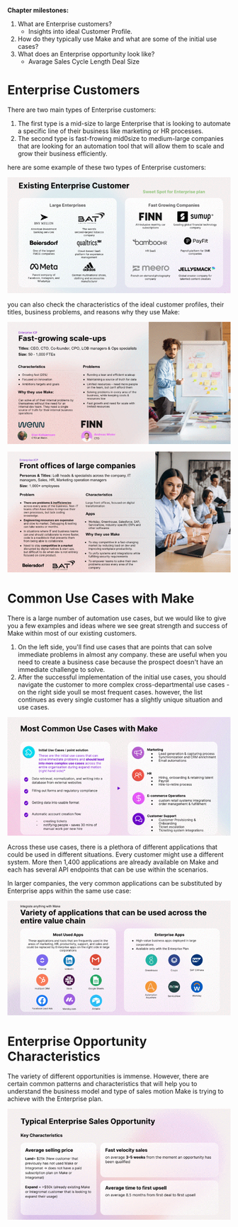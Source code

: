 __Chapter milestones:__

1. What are Enterprise customers?
   - Insights into ideal Customer Profile.
2. How do they typically use Make and what are some of the initial use cases?
3. What does an Enterprise opportunity look like?
   - Avarage Sales Cycle Length Deal Size

# Enterprise Customers

There are two main types of Enterprise customers:
  1. The first type is a mid-size to large Enterprise that is looking to automate a specific line of their business like marketing or HR processes.
  2. The second type is fast-frowing mid0size to medium-large companies that are looking for an automation tool that will allow them to scale and grow their business efficiently.

here are some example of these two types of Enterprise customers:

![Existing Enterprise Customers](/pic/existing_enterprise_customer.gif)

you can also check the characteristics of the ideal customer profiles, their titles, business problems, and reasons why they use Make:

![Fast Growing Scale UPS](/pic/fast_growing_scale-ups.gif)

![Front office of large companies](/pic/front_offices_of_large_companies.gif)

# Common Use Cases with Make

There is a large number of automation use cases, but we would like to give you a few examples and ideas where we see great strength and success of Make within most of our existing customers.

   1. On the left side, you'll find use cases that are points that can solve immediate problems in almost any company. these are useful when you need to create a business case because the prospect doesn't have an immediate challenge to solve.
   2. After the successful implementation of the initial use cases, you should navigate the customer to more complex cross-departmental use cases - on the right side youll se most frequent cases. however, the list continues as every single customer has a slightly unique situation and use cases.

![Most Common Use Cases with Make](/pic/most_common_use_cases_with_make.gif)

Across these use cases, there is a plethora of different applications that could be used in different situations. Every customer might use a different system. More then 1,400 applications are already available on Make and each has several API endpoints that can be use within the scenarios.

In larger companies, the very common applications can be substituted by Enterprise apps within the same use case:

![Variety of applications that can be used across the entire value chain.](/pic/variety_of_applications_that_can_be_used.gif)

# Enterprise Opportunity Characteristics

The variety of different opportunities is immense. However, there are certain common patterns and characteristics that will help you to understand the business model and type of sales motion Make is trying to achieve with the Enterprise plan.


![Typical Enterprise Sales Opportunity](/pic/typical_enterprise_sales_opportunity.gif)
